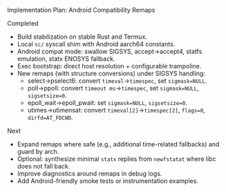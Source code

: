 Implementation Plan: Android Compatibility Remaps

Completed
- Build stabilization on stable Rust and Termux.
- Local `sc/` syscall shim with Android aarch64 constants.
- Android compat mode: swallow SIGSYS, accept→accept4, statfs emulation, statx ENOSYS fallback.
- Exec bootstrap: direct host resolution + configurable trampoline.
- New remaps (with structure conversions) under SIGSYS handling:
  - select→pselect6: convert `timeval`→`timespec`, set `sigmask=NULL`.
  - poll→ppoll: convert `timeout ms`→`timespec`, set `sigmask=NULL`, `sigsetsize=0`.
  - epoll_wait→epoll_pwait: set `sigmask=NULL`, `sigsetsize=0`.
  - utimes→utimensat: convert `timeval[2]`→`timespec[2]`, `flags=0`, `dirfd=AT_FDCWD`.

Next
- Expand remaps where safe (e.g., additional time-related fallbacks) and guard by arch.
- Optional: synthesize minimal `statx` replies from `newfstatat` where libc does not fall back.
- Improve diagnostics around remaps in debug logs.
- Add Android-friendly smoke tests or instrumentation examples.

